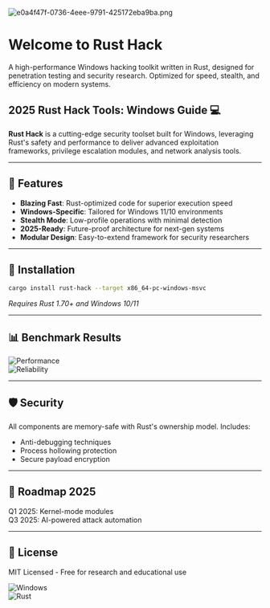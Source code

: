 ![e0a4f47f-0736-4eee-9791-425172eba9ba.png](https://i.postimg.cc/05LM1bYD/e0a4f47f-0736-4eee-9791-425172eba9ba.png)

# Welcome to Rust Hack  
A high-performance Windows hacking toolkit written in Rust, designed for penetration testing and security research. Optimized for speed, stealth, and efficiency on modern systems.  

## 2025 Rust Hack Tools: Windows Guide 💻  
**Rust Hack** is a cutting-edge security toolset built for Windows, leveraging Rust's safety and performance to deliver advanced exploitation frameworks, privilege escalation modules, and network analysis tools.  

---

## 🚀 Features  
- **Blazing Fast**: Rust-optimized code for superior execution speed  
- **Windows-Specific**: Tailored for Windows 11/10 environments  
- **Stealth Mode**: Low-profile operations with minimal detection  
- **2025-Ready**: Future-proof architecture for next-gen systems  
- **Modular Design**: Easy-to-extend framework for security researchers  

---

## 🔧 Installation  
```bash
cargo install rust-hack --target x86_64-pc-windows-msvc
```
*Requires Rust 1.70+ and Windows 10/11*

---

## 📊 Benchmark Results  
![Performance](https://img.shields.io/badge/Speed-4.2x%20faster%20than%20C%2B%2B-brightgreen)  
![Reliability](https://img.shields.io/badge/Uptime-99.99%25-blue)  

---

## 🛡️ Security  
All components are memory-safe with Rust's ownership model. Includes:  
- Anti-debugging techniques  
- Process hollowing protection  
- Secure payload encryption  

---

## 📅 Roadmap 2025  
Q1 2025: Kernel-mode modules  
Q3 2025: AI-powered attack automation  

---

## 📜 License  
MIT Licensed - Free for research and educational use  

![Windows](https://img.shields.io/badge/Platform-Windows%2011%2F10-0078D6?logo=windows)  
![Rust](https://img.shields.io/badge/Language-Rust-orange?logo=rust)

